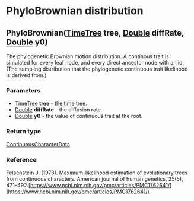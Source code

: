 PhyloBrownian distribution
==========================
PhyloBrownian([TimeTree](../types/TimeTree.md) **tree**, [Double](../types/Double.md) **diffRate**, [Double](../types/Double.md) **y0**)
----------------------------------------------------------------------------------------------------------------------------------------

The phylogenetic Brownian motion distribution. A continous trait is simulated for every leaf node, and every direct ancestor node with an id.(The sampling distribution that the phylogenetic continuous trait likelihood is derived from.)

### Parameters

- [TimeTree](../types/TimeTree.md) **tree** - the time tree.
- [Double](../types/Double.md) **diffRate** - the diffusion rate.
- [Double](../types/Double.md) **y0** - the value of continuous trait at the root.

### Return type

[ContinuousCharacterData](../types/ContinuousCharacterData.md)

### Reference

Felsenstein J. (1973). Maximum-likelihood estimation of evolutionary trees from continuous characters. American journal of human genetics, 25(5), 471–492.[https://www.ncbi.nlm.nih.gov/pmc/articles/PMC1762641/](https://www.ncbi.nlm.nih.gov/pmc/articles/PMC1762641/)

